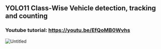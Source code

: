 ## YOLO11 Class-Wise Vehicle detection, tracking and counting

### Youtube tutorial: https://youtu.be/EfQoMB0Wvhs

![Untitled](https://github.com/user-attachments/assets/2b39eeef-6f8f-4de4-b420-53ed0aa18175)
